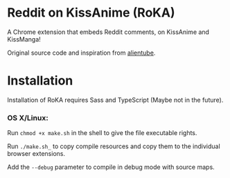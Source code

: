 Reddit on KissAnime (RoKA)
=========

A Chrome extension that embeds Reddit comments, on KissAnime and KissManga!

Original source code and inspiration from [alientube](https://github.com/xlexi/alientube/).

# Installation
Installation of RoKA requires Sass and TypeScript (Maybe not in the future).
### OS X/Linux:
Run ```chmod +x make.sh``` in the shell  to give the file executable rights.

Run `./make.sh_` to copy compile resources and copy them to the individual browser extensions.

Add the `--debug` parameter to compile in debug mode with source maps.
